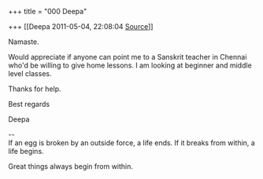 +++
title = "000 Deepa"

+++
[[Deepa	2011-05-04, 22:08:04 [Source](https://groups.google.com/g/samskrita/c/Q67dksmrRmU)]]



Namaste.



Would appreciate if anyone can point me to a Sanskrit teacher in Chennai who'd be willing to give home lessons. I am looking at beginner and middle level classes.



Thanks for help.

  
Best regards

Deepa  
  
--  
If an egg is broken by an outside force, a life ends. If it breaks from within, a life begins.  
  
Great things always begin from within.  

